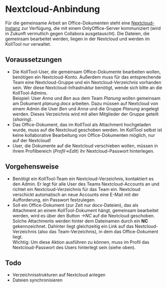 # Nextcloud-Anbindung

Für die gemeinsame Arbeit an Office-Dokumenten steht eine [Nextcloud-Instanz](https://oonc.vfll.de) zur Verfügung, die mit einem OnlyOffice-Server kommuniziert (wird in Zukunft vermutlich gegen Collabora ausgetauscht). Die Dateien, die gemeinsam bearbeitet werden, liegen in der Nextcloud und werden im KollTool nur verwaltet.

## Voraussetzungen

- Die KollTool-User, die gemeinsam Office-Dokumente bearbeiten wollen, benötigen ein Nextcloud-Konto. Außerdem muss für das entsprechende Team eine Nextcloud-Gruppe und ein Nextcloud-Verzeichnis vorhanden sein. Wer diese Nextcloud-Infrastruktur benötigt, wende sich bitte an die KollTool-Admins.  
Beispiel: User *Anna* und *Ben* aus dem Team *Planung* wollen gemeinsam am Dokument *planung.docx* arbeiten. Dazu müssen auf Nextcloud von einem Admin die User *Ben* und *Anna* und die Gruppe *Planung* angelegt werden. Dieses Verzeichnis wird mit allen Mitglieder der Gruppe geteilt (*sharing*). 
- Das Office-Dokument, das im KollTool als Attachment hochgeladen wurde, muss auf die Nextcloud geschoben werden. Im KollTool selbst ist keine kollaborative Bearbeitung von Office-Dokumenten möglich, nur auf der Nextcloud!
- User, die Dokumente auf die Nextcloud verschieben wollen, müssen in ihrem Profilbereich (*Profil*->*Edit*) ihr Nextcloud-Passwort hinterlegen. 

## Vorgehensweise

- Benötigt ein KollTool-Team ein Nextcloud-Verzeichnis, kontaktiert es den Admin. Er legt für alle User des Teams Nextcloud-Accounts an und richtet ein Nextcloud-Verzeichnis für das Team ein. Nextcloud verschickt automatisch an neue Accounts eine E-Mail mit der Aufforderung, ein Passwort festzulegen.
- Soll ein Office-Dokument (zur Zeit nur docx-Dateien), das als Attachment an einem KollTool-Dokument hängt, gemeinsam bearbeitet werden, wird es über den Button *->NC* auf die Nextcloud geschoben. Solche Attachments werden hinter dem Dateinamen durch ein **NC** gekennzeichnet. Dahinter liegt gleichzeitig ein Link auf das Nextcloud-Verzeichnis (also das Team-Verzeichnis), in dem das Office-Dokument liegt.  
Wichtig: Um diese Aktion ausführen zu können, muss im Profil das Nextcloud-Passwort des Users hinterlegt sein (siehe oben).

## Todo

- Verzeichnisstrukturen auf Nextcloud anlegen
- Dateien synchronisieren